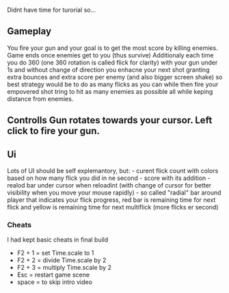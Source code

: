 Didnt have time for turorial so...

<h2>Gameplay</h2>
You fire your gun and your goal is to get the most score by killing enemies. Game ends once enemies get to you (thus survive)
Additionaly each time you do 360 (one 360 rotation is called flick for clarity) with your gun under 1s and without change of direction you enhacne your next shot
granting extra bounces and extra score per enemy (and also bigger screen shake) so best strategy would be to do as many flicks as you can while then fire your empovered shot tring to hit as many enemies as possible all while keping distance from enemies.

<h2>Controlls</h>
Gun rotates towards your cursor. Left click to fire your gun.

<h2>Ui</h2>
Lots of UI should be self explemantory, but:
- curent flick count with colors based on how many flick you did in ne second
- score with its addition
- realod bar under cursor when reloadint (with change of cursor for better visibility when you move your mouse rapidly)
- so called "radial" bar around player that indicates your flick progress, red bar is remaining time for next flick and yellow is remaining time for next multiflick (more flicks er second)


<h3>Cheats</h3>
I had kept basic cheats in final build
<ul>
  <li>F2 + 1 = set Time.scale to 1</li>
  <li>F2 + 2 = divide Time.scale by 2</li>
  <li>F2 + 3 = multiply Time.scale by 2</li>
  <li>Esc = restart game scene</li>
  <li>space = to skip intro video</li>
</ul>

